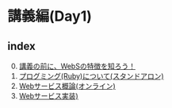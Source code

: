 # 講義編(Day1)

## index
0. [講義の前に、WebSの特徴を知ろう！](./0.pre-lecture)
1. [プログミング(Ruby)について(スタンドアロン)](./1.programming_fundamentals)
2. [Webサービス概論(オンライン)](./2.web_fundamentals)
3. [Webサービス実装)](./3.web_Implementation)